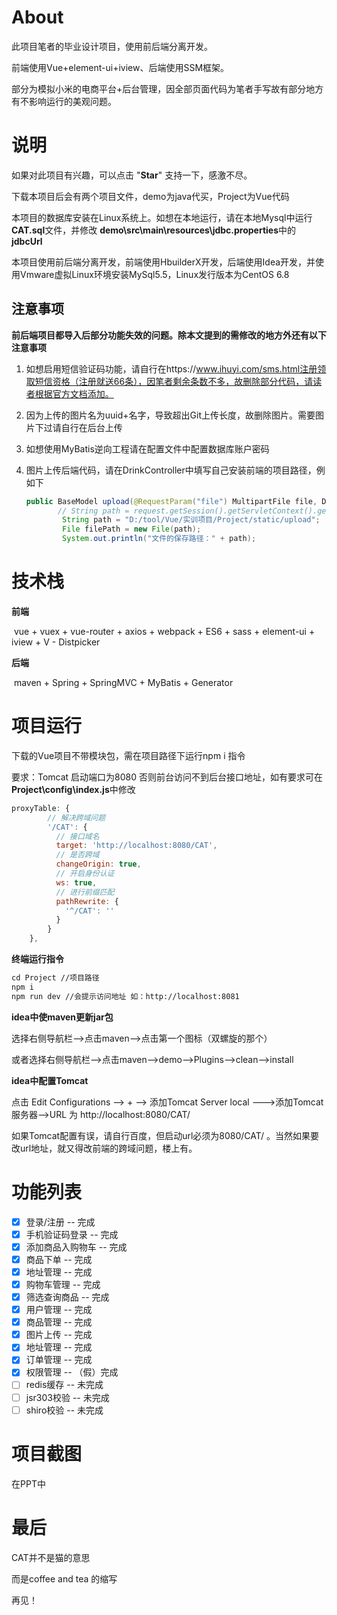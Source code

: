 # About

此项目笔者的毕业设计项目，使用前后端分离开发。

前端使用Vue+element-ui+iview、后端使用SSM框架。

部分为模拟小米的电商平台+后台管理，因全部页面代码为笔者手写故有部分地方有不影响运行的美观问题。

# 说明

如果对此项目有兴趣，可以点击 "**Star**" 支持一下，感激不尽。

下载本项目后会有两个项目文件，demo为java代买，Project为Vue代码

本项目的数据库安装在Linux系统上。如想在本地运行，请在本地Mysql中运行**CAT.sql**文件，并修改 **demo\src\main\resources\jdbc.properties**中的 **jdbcUrl**

本项目使用前后端分离开发，前端使用HbuilderX开发，后端使用Idea开发，并使用Vmware虚拟Linux环境安装MySql5.5，Linux发行版本为CentOS 6.8

## 注意事项

**前后端项目都导入后部分功能失效的问题。除本文提到的需修改的地方外还有以下注意事项**

1. 如想启用短信验证码功能，请自行在https://www.ihuyi.com/sms.html注册领取短信资格（注册就送66条），因笔者剩余条数不多，故删除部分代码，请读者根据官方文档添加。

2. 因为上传的图片名为uuid+名字，导致超出Git上传长度，故删除图片。需要图片下过请自行在后台上传

3. 如想使用MyBatis逆向工程请在配置文件中配置数据库账户密码

4. 图片上传后端代码，请在DrinkController中填写自己安装前端的项目路径，例如下

   ```java
   public BaseModel upload(@RequestParam("file") MultipartFile file, Drink drink, HttpServletRequest request, BaseModel baseModel) throws Exception {
          // String path = request.getSession().getServletContext().getRealPath("/upload");
           String path = "D:/tool/Vue/实训项目/Project/static/upload";
           File filePath = new File(path);
           System.out.println("文件的保存路径：" + path);
   ```

#  技术栈

**前端**

​	vue + vuex + vue-router + axios + webpack + ES6 + sass + element-ui + iview + V - Distpicker

**后端**

​	maven + Spring + SpringMVC  + MyBatis + Generator

# 项目运行

下载的Vue项目不带模块包，需在项目路径下运行npm i 指令

要求：Tomcat 启动端口为8080 否则前台访问不到后台接口地址，如有要求可在 **Project\config\index.js**中修改

``` js
proxyTable: {
        // 解决跨域问题
        '/CAT': {
          // 接口域名
          target: 'http://localhost:8080/CAT',
          // 是否跨域
          changeOrigin: true,
          // 开启身份认证
          ws: true,
          // 进行前缀匹配
          pathRewrite: {
            '^/CAT': ''
          }
        }
    },
```

**终端运行指令**

```xml
cd Project //项目路径
npm i
npm run dev //会提示访问地址 如：http://localhost:8081
```

**idea中使maven更新jar包**

选择右侧导航栏-->点击maven-->点击第一个图标（双螺旋的那个）

或者选择右侧导航栏-->点击maven-->demo-->Plugins-->clean-->install

**idea中配置Tomcat**

点击 Edit Configurations --> +  --> 添加Tomcat Server local --->添加Tomcat服务器-->URL 为 http://localhost:8080/CAT/

如果Tomcat配置有误，请自行百度，但启动url必须为8080/CAT/ 。当然如果要改url地址，就又得改前端的跨域问题，楼上有。

# 功能列表

- [x] 登录/注册 -- 完成
- [x] 手机验证码登录  -- 完成
- [x] 添加商品入购物车 -- 完成
- [x] 商品下单 -- 完成
- [x] 地址管理 -- 完成
- [x] 购物车管理 -- 完成
- [x] 筛选查询商品 -- 完成
- [x] 用户管理 -- 完成
- [x] 商品管理 -- 完成
- [x] 图片上传 -- 完成
- [x] 地址管理 -- 完成
- [x] 订单管理 -- 完成
- [x] 权限管理 -- （假）完成
- [ ] redis缓存 -- 未完成
- [ ] jsr303校验 -- 未完成
- [ ] shiro校验 -- 未完成

# 项目截图

在PPT中

# 最后

CAT并不是猫的意思

而是coffee and tea 的缩写

再见！